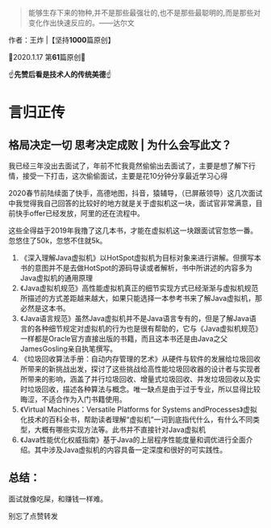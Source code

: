 > 能够生存下来的物种,并不是那些最强壮的,也不是那些最聪明的,而是那些对变化作出快速反应的。——达尔文

作者：王炸  |【坚持**1000**篇原创】

📱2020.1.17 第**61**篇原创📱

☝️**先赞后看是技术人的传统美德**☝️



# 言归正传

## 格局决定一切 思考决定成败 | 为什么会写此文？

我已经三年没出去面试了，年前不忙我竟然偷偷出去面试了，主要是想了解下行情，接受一下打击，这次偷偷面试，主要是花10分钟分享最近学习心得

2020春节前陆续面了快手，高德地图，抖音，猿辅导，（已屏蔽领导）这几次面试中我觉得我自己回答的比较好的地方就是关于虚拟机这一块，面试官非常满意，目前快手offer已经发放，阿里的还在流程中。

这些全得益于2019年我撸了这几本书，才能在虚拟机这一块跟面试官忽悠一番。忽悠住了50k，忽悠不住就5k。

1. 《深入理解Java虚拟机》以HotSpot虚拟机为目标对象来进行讲解。但撰写本书的意图并不是去做HotSpot的源码导读或者解析，书中所讲述的内容多为Java虚拟机的通用原理
2. 《Java虚拟机规范》高性能虚拟机真正的细节实现方式已经渐渐与虚拟机规范所描述的方式差距越来越大，如果只能选择一本参考书来了解Java虚拟机，那必然是这本书。
3. 《Java语言规范》虽然Java虚拟机并不是Java语言专有的，但是了解Java语言的各种细节规定对虚拟机的行为也是很有帮助的，它与《Java虚拟机规范》一样都是Oracle官方直接出版的书籍，而且这本书还是由Java之父JamesGosling亲自执笔撰写。
4. 《垃圾回收算法手册：自动内存管理的艺术》从硬件与软件的发展给垃圾回收所带来的新挑战出发，探讨了这些挑战给高性能垃圾回收器的设计者与实现者所带来的影响，涵盖了并行垃圾回收、增量式垃圾回收、并发垃圾回收以及实时垃圾回收，描述各种算法与概念。唯一缺点是由于过于专业，所以显得比较晦涩，不适合作为入门书籍使用。
5. 《Virtual Machines：Versatile Platforms for Systems andProcesses》虚拟化技术的百科全书，帮助读者理解“虚拟机”一词到底指代什么，有什么不同类型，大概有哪些实现方法等。此书并不直接针对Java虚拟机
6. 《Java性能优化权威指南》基于Java的上层程序性能度量和调优进行全面介绍。其中涉及Java虚拟机的内容具备一定深度和很好的可实践性。

## 总结：

面试就像吃屎，和赚钱一样难。



别忘了点赞转发
